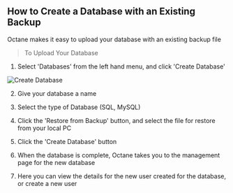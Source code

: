 How to Create a Database with an Existing Backup
------------------------------------------------

Octane makes it easy to upload your database with an existing backup file

>To Upload Your Database

1. Select 'Databases' from the left hand menu, and click 'Create Database'

 ![Create Database](http://i.imgur.com/SQrRSoZ.png)

2. Give your database a name

3. Select the type of Database (SQL, MySQL)

4. Click the 'Restore from Backup' button, and select the file for restore from your local PC

5. Click the 'Create Database' button

6. When the database is complete, Octane takes you to the management page for the new database

7. Here you can view the details for the new user created for the database, or create a new user
